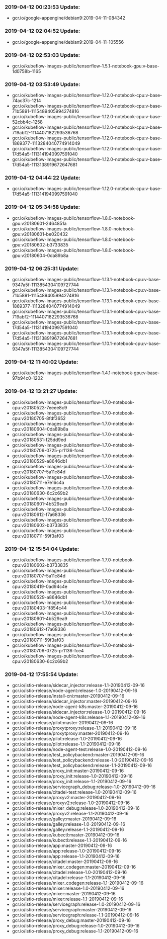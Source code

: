 ### 2019-04-12 00:23:53 Update:

- gcr.io/google-appengine/debian9:2019-04-11-084342
### 2019-04-12 02:04:52 Update:

- gcr.io/google-appengine/debian9:2019-04-11-105556
### 2019-04-12 02:53:03 Update:

- gcr.io/kubeflow-images-public/tensorflow-1.5.1-notebook-gpu:v-base-1d0758b-1165
### 2019-04-12 03:53:49 Update:

- gcr.io/kubeflow-images-public/tensorflow-1.12.0-notebook-cpu:v-base-74ac37c-1214
- gcr.io/kubeflow-images-public/tensorflow-1.12.0-notebook-cpu:v-base-71b5891-1115489405994274816
- gcr.io/kubeflow-images-public/tensorflow-1.12.0-notebook-cpu:v-base-52cbb4c-1258
- gcr.io/kubeflow-images-public/tensorflow-1.12.0-notebook-cpu:v-base-719abf2-1114407182293536768
- gcr.io/kubeflow-images-public/tensorflow-1.12.0-notebook-cpu:v-base-1869377-1113284040774914049
- gcr.io/kubeflow-images-public/tensorflow-1.12.0-notebook-cpu:v-base-17d54a5-1113141940997591040
- gcr.io/kubeflow-images-public/tensorflow-1.12.0-notebook-cpu:v-base-17d54a5-1113138919672647681
### 2019-04-12 04:44:22 Update:

- gcr.io/kubeflow-images-public/tensorflow-1.12.0-notebook-cpu:v-base-17d54a5-1113141940997591040
### 2019-04-12 05:34:58 Update:

- gcr.io/kubeflow-images-public/tensorflow-1.8.0-notebook-gpu:v20180601-2464851a
- gcr.io/kubeflow-images-public/tensorflow-1.8.0-notebook-gpu:v20180601-be020432
- gcr.io/kubeflow-images-public/tensorflow-1.8.0-notebook-gpu:v20180602-b3733835
- gcr.io/kubeflow-images-public/tensorflow-1.8.0-notebook-gpu:v20180604-0da89b8a
### 2019-04-12 06:25:31 Update:

- gcr.io/kubeflow-images-public/tensorflow-1.13.1-notebook-cpu:v-base-9347a5f-1113854304109727744
- gcr.io/kubeflow-images-public/tensorflow-1.13.1-notebook-cpu:v-base-71b5891-1115489405994274816
- gcr.io/kubeflow-images-public/tensorflow-1.13.1-notebook-cpu:v-base-1869377-1113284040774914049
- gcr.io/kubeflow-images-public/tensorflow-1.13.1-notebook-cpu:v-base-719abf2-1114407182293536768
- gcr.io/kubeflow-images-public/tensorflow-1.13.1-notebook-cpu:v-base-17d54a5-1113141940997591040
- gcr.io/kubeflow-images-public/tensorflow-1.13.1-notebook-cpu:v-base-17d54a5-1113138919672647681
- gcr.io/kubeflow-images-public/tensorflow-1.10.1-notebook-cpu:v-base-9347a5f-1113854304109727744
### 2019-04-12 11:40:02 Update:

- gcr.io/kubeflow-images-public/tensorflow-1.4.1-notebook-gpu:v-base-97b94c0-1202
### 2019-04-12 13:21:27 Update:

- gcr.io/kubeflow-images-public/tensorflow-1.7.0-notebook-cpu:v20180523-7eeee8c9
- gcr.io/kubeflow-images-public/tensorflow-1.7.0-notebook-cpu:v20180705-8fdf3652
- gcr.io/kubeflow-images-public/tensorflow-1.7.0-notebook-cpu:v20180604-0da89b8a
- gcr.io/kubeflow-images-public/tensorflow-1.7.0-notebook-cpu:v20180531-f25dd9ed
- gcr.io/kubeflow-images-public/tensorflow-1.7.0-notebook-cpu:v20180706-0725-pr1136-fce4
- gcr.io/kubeflow-images-public/tensorflow-1.7.0-notebook-cpu:v20180529-a8646db1
- gcr.io/kubeflow-images-public/tensorflow-1.7.0-notebook-cpu:v20180707-5a11c84d
- gcr.io/kubeflow-images-public/tensorflow-1.7.0-notebook-cpu:v20180711-e7e16c4a
- gcr.io/kubeflow-images-public/tensorflow-1.7.0-notebook-cpu:v20180630-6c2c69b2
- gcr.io/kubeflow-images-public/tensorflow-1.7.0-notebook-cpu:v20180601-4b529ea9
- gcr.io/kubeflow-images-public/tensorflow-1.7.0-notebook-cpu:v20180612-f7a68336
- gcr.io/kubeflow-images-public/tensorflow-1.7.0-notebook-cpu:v20180602-b3733835
- gcr.io/kubeflow-images-public/tensorflow-1.7.0-notebook-cpu:v20180711-59f3af03
### 2019-04-12 15:54:04 Update:

- gcr.io/kubeflow-images-public/tensorflow-1.7.0-notebook-cpu:v20180602-b3733835
- gcr.io/kubeflow-images-public/tensorflow-1.7.0-notebook-cpu:v20180707-5a11c84d
- gcr.io/kubeflow-images-public/tensorflow-1.7.0-notebook-cpu:v20180419-0ad94c4e
- gcr.io/kubeflow-images-public/tensorflow-1.7.0-notebook-cpu:v20180529-a8646db1
- gcr.io/kubeflow-images-public/tensorflow-1.7.0-notebook-cpu:v20180403-1f854c44
- gcr.io/kubeflow-images-public/tensorflow-1.7.0-notebook-cpu:v20180601-4b529ea9
- gcr.io/kubeflow-images-public/tensorflow-1.7.0-notebook-cpu:v20180612-f7a68336
- gcr.io/kubeflow-images-public/tensorflow-1.7.0-notebook-cpu:v20180711-59f3af03
- gcr.io/kubeflow-images-public/tensorflow-1.7.0-notebook-cpu:v20180706-0725-pr1136-fce4
- gcr.io/kubeflow-images-public/tensorflow-1.7.0-notebook-cpu:v20180630-6c2c69b2
### 2019-04-12 17:55:54 Update:

- gcr.io/istio-release/sidecar_injector:release-1.1-20190412-09-16
- gcr.io/istio-release/node-agent:release-1.0-20190412-09-16
- gcr.io/istio-release/install-cni:master-20190412-09-16
- gcr.io/istio-release/sidecar_injector:master-20190412-09-16
- gcr.io/istio-release/node-agent-k8s:master-20190412-09-16
- gcr.io/istio-release/sidecar_injector:release-1.0-20190412-09-16
- gcr.io/istio-release/node-agent-k8s:release-1.1-20190412-09-16
- gcr.io/istio-release/pilot:master-20190412-09-16
- gcr.io/istio-release/proxytproxy:release-1.1-20190412-09-16
- gcr.io/istio-release/proxytproxy:master-20190412-09-16
- gcr.io/istio-release/pilot:release-1.0-20190412-09-16
- gcr.io/istio-release/pilot:release-1.1-20190412-09-16
- gcr.io/istio-release/node-agent-test:release-1.0-20190412-09-16
- gcr.io/istio-release/test_policybackend:master-20190412-09-16
- gcr.io/istio-release/test_policybackend:release-1.0-20190412-09-16
- gcr.io/istio-release/test_policybackend:release-1.1-20190412-09-16
- gcr.io/istio-release/proxy_init:master-20190412-09-16
- gcr.io/istio-release/proxy_init:release-1.0-20190412-09-16
- gcr.io/istio-release/proxy_init:release-1.1-20190412-09-16
- gcr.io/istio-release/servicegraph_debug:release-1.0-20190412-09-16
- gcr.io/istio-release/citadel-test:release-1.0-20190412-09-16
- gcr.io/istio-release/proxyv2:master-20190412-09-16
- gcr.io/istio-release/proxyv2:release-1.0-20190412-09-16
- gcr.io/istio-release/mixer_debug:release-1.0-20190412-09-16
- gcr.io/istio-release/proxyv2:release-1.1-20190412-09-16
- gcr.io/istio-release/galley:master-20190412-09-16
- gcr.io/istio-release/galley:release-1.0-20190412-09-16
- gcr.io/istio-release/galley:release-1.1-20190412-09-16
- gcr.io/istio-release/kubectl:master-20190412-09-16
- gcr.io/istio-release/kubectl:release-1.1-20190412-09-16
- gcr.io/istio-release/app:master-20190412-09-16
- gcr.io/istio-release/app:release-1.0-20190412-09-16
- gcr.io/istio-release/app:release-1.1-20190412-09-16
- gcr.io/istio-release/citadel:master-20190412-09-16
- gcr.io/istio-release/mixer_codegen:master-20190412-09-16
- gcr.io/istio-release/citadel:release-1.0-20190412-09-16
- gcr.io/istio-release/citadel:release-1.1-20190412-09-16
- gcr.io/istio-release/mixer_codegen:release-1.1-20190412-09-16
- gcr.io/istio-release/mixer:release-1.0-20190412-09-16
- gcr.io/istio-release/mixer:master-20190412-09-16
- gcr.io/istio-release/mixer:release-1.1-20190412-09-16
- gcr.io/istio-release/servicegraph:release-1.0-20190412-09-16
- gcr.io/istio-release/servicegraph:master-20190412-09-16
- gcr.io/istio-release/servicegraph:release-1.1-20190412-09-16
- gcr.io/istio-release/proxy_debug:master-20190412-09-16
- gcr.io/istio-release/proxy_debug:release-1.0-20190412-09-16
- gcr.io/istio-release/proxy_debug:release-1.1-20190412-09-16
